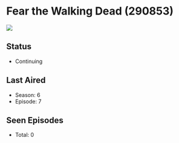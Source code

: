 # Fear the Walking Dead (290853)

<img src="https://dg31sz3gwrwan.cloudfront.net/poster/290853/1124871-0-optimized.jpg" />

## Status
* Continuing
## Last Aired
* Season: 6
* Episode: 7
## Seen Episodes
* Total: 0

